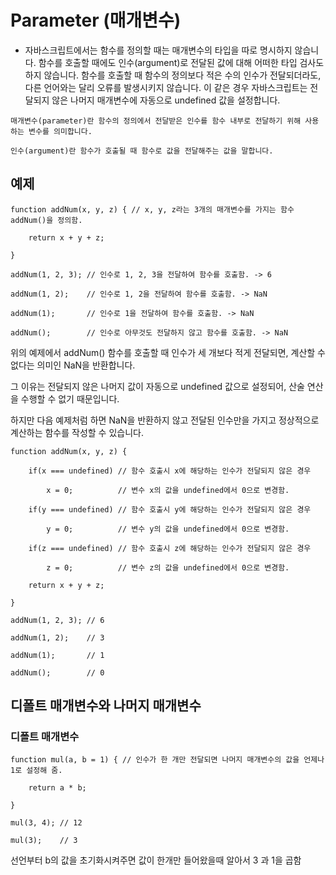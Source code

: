# Parameter (매개변수)
- 자바스크립트에서는 함수를 정의할 때는 매개변수의 타입을 따로 명시하지 않습니다.
함수를 호출할 때에도 인수(argument)로 전달된 값에 대해 어떠한 타입 검사도 하지 않습니다.
함수를 호출할 때 함수의 정의보다 적은 수의 인수가 전달되더라도, 다른 언어와는 달리 오류를 발생시키지 않습니다. 이 같은 경우 자바스크립트는 전달되지 않은 나머지 매개변수에 자동으로 undefined 값을 설정합니다.
```
매개변수(parameter)란 함수의 정의에서 전달받은 인수를 함수 내부로 전달하기 위해 사용하는 변수를 의미합니다.

인수(argument)란 함수가 호출될 때 함수로 값을 전달해주는 값을 말합니다.
```
## 예제
~~~
function addNum(x, y, z) { // x, y, z라는 3개의 매개변수를 가지는 함수 addNum()을 정의함.

    return x + y + z;

}

addNum(1, 2, 3); // 인수로 1, 2, 3을 전달하여 함수를 호출함. -> 6

addNum(1, 2);    // 인수로 1, 2을 전달하여 함수를 호출함. -> NaN

addNum(1);       // 인수로 1을 전달하여 함수를 호출함. -> NaN

addNum();        // 인수로 아무것도 전달하지 않고 함수를 호출함. -> NaN
~~~
 위의 예제에서 addNum() 함수를 호출할 때 인수가 세 개보다 적게 전달되면, 계산할 수 없다는 의미인 NaN을 반환합니다.

그 이유는 전달되지 않은 나머지 값이 자동으로 undefined 값으로 설정되어, 산술 연산을 수행할 수 없기 때문입니다.

하지만 다음 예제처럼 하면 NaN을 반환하지 않고 전달된 인수만을 가지고 정상적으로 계산하는 함수를 작성할 수 있습니다.

~~~
function addNum(x, y, z) {

    if(x === undefined) // 함수 호출시 x에 해당하는 인수가 전달되지 않은 경우

        x = 0;          // 변수 x의 값을 undefined에서 0으로 변경함.

    if(y === undefined) // 함수 호출시 y에 해당하는 인수가 전달되지 않은 경우

        y = 0;          // 변수 y의 값을 undefined에서 0으로 변경함.

    if(z === undefined) // 함수 호출시 z에 해당하는 인수가 전달되지 않은 경우

        z = 0;          // 변수 z의 값을 undefined에서 0으로 변경함.

    return x + y + z;

}

addNum(1, 2, 3); // 6

addNum(1, 2);    // 3

addNum(1);       // 1

addNum();        // 0
~~~

## 디폴트 매개변수와 나머지 매개변수

### 디폴트 매개변수
~~~
function mul(a, b = 1) { // 인수가 한 개만 전달되면 나머지 매개변수의 값을 언제나 1로 설정해 줌.

    return a * b;

}

mul(3, 4); // 12

mul(3);    // 3
~~~
선언부터 b의 값을 초기화시켜주면 값이 한개만 들어왔을때 알아서 3 과 1을 곱함